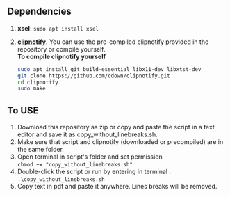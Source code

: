 ## Dependencies

1. **xsel**: `sudo apt install xsel`
2. [**clipnotify**](https://github.com/cdown/clipnotify). You can use the pre-compiled clipnotify provided in the repository or compile yourself.  
    **To compile clipnotify yourself**
    
    ```bash
    sudo apt install git build-essential libx11-dev libxtst-dev
    git clone https://github.com/cdown/clipnotify.git
    cd clipnotify
    sudo make
    ```
    

## To USE

1. Download this repository as zip or copy and paste the script in a text editor and save it as copy\_without\_linebreaks.sh.
2. Make sure that script and clipnotify (downloaded or precompiled) are in the same folder.
3. Open terminal in script's folder and set permission  
    `chmod +x "copy_without_linebreaks.sh"`
4. Double-click the script or run by entering in terminal :  
    `.\copy_without_linebreaks.sh`
5. Copy text in pdf and paste it anywhere. Lines breaks will be removed.
